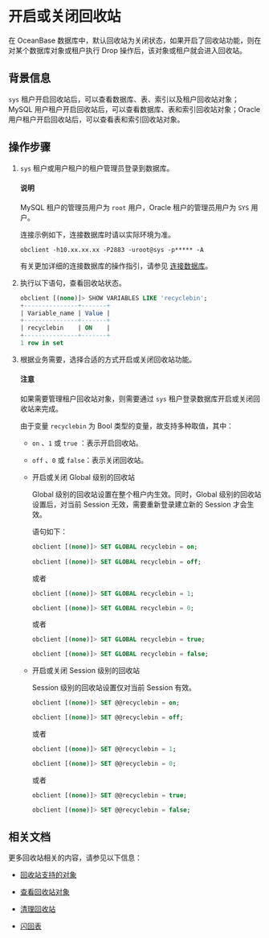 # 开启或关闭回收站

在 OceanBase 数据库中，默认回收站为关闭状态，如果开启了回收站功能，则在对某个数据库对象或租户执行 Drop 操作后，该对象或租户就会进入回收站。

## 背景信息

`sys` 租户开启回收站后，可以查看数据库、表、索引以及租户回收站对象；MySQL 用户租户开启回收站后，可以查看数据库、表和索引回收站对象；Oracle 用户租户开启回收站后，可以查看表和索引回收站对象。

## 操作步骤

1. `sys` 租户或用户租户的租户管理员登录到数据库。

   <main id="notice" type='explain'>
        <h4>说明</h4>
        <p>MySQL 租户的管理员用户为 <code>root</code> 用户，Oracle 租户的管理员用户为 <code>SYS</code> 用户。</p>
   </main>

   连接示例如下，连接数据库时请以实际环境为准。

   ```shell
   obclient -h10.xx.xx.xx -P2883 -uroot@sys -p***** -A
   ```

   有关更加详细的连接数据库的操作指引，请参见 [连接数据库](../../../../3.develop/1.application-development-of-mysql-mode/1.database-connection-with-client-of-mysql-mode/1.connection-methods-overview-of-mysql-mode.md)。

2. 执行以下语句，查看回收站状态。

   ```sql
   obclient [(none)]> SHOW VARIABLES LIKE 'recyclebin';
   +---------------+-------+
   | Variable_name | Value |
   +---------------+-------+
   | recyclebin    | ON    |
   +---------------+-------+
   1 row in set
   ```

3. 根据业务需要，选择合适的方式开启或关闭回收站功能。

   <main id="notice" type='notice'>
   <h4>注意</h4>
   <p>如果需要管理租户回收站对象，则需要通过 <code>sys</code> 租户登录数据库开启或关闭回收站来完成。</p>
   </main>

   由于变量 `recyclebin` 为 Bool 类型的变量，故支持多种取值，其中：

   * `on` 、`1` 或 `true` ：表示开启回收站。

   * `off` 、`0` 或 `false`：表示关闭回收站。

   * 开启或关闭 Global 级别的回收站

     Global 级别的回收站设置在整个租户内生效。同时，Global 级别的回收站设置后，对当前 Session 无效，需要重新登录建立新的 Session 才会生效。

     语句如下：

     ```sql
     obclient [(none)]> SET GLOBAL recyclebin = on;
      
     obclient [(none)]> SET GLOBAL recyclebin = off;
     ```

     或者

     ```sql
     obclient [(none)]> SET GLOBAL recyclebin = 1;
     
     obclient [(none)]> SET GLOBAL recyclebin = 0;
     ```

     或者

     ```sql
     obclient [(none)]> SET GLOBAL recyclebin = true;
     
     obclient [(none)]> SET GLOBAL recyclebin = false;
     ```

   * 开启或关闭 Session 级别的回收站

     Session 级别的回收站设置仅对当前 Session 有效。

     ```sql
     obclient [(none)]> SET @@recyclebin = on;
     
     obclient [(none)]> SET @@recyclebin = off;
     ```

     或者

     ```sql
     obclient [(none)]> SET @@recyclebin = 1;
     
     obclient [(none)]> SET @@recyclebin = 0;
     ```

     或者

     ```sql
     obclient [(none)]> SET @@recyclebin = true;
     
     obclient [(none)]> SET @@recyclebin = false;
     ```

## 相关文档

更多回收站相关的内容，请参见以下信息：

* [回收站支持的对象](1.objects-supported-by-recycle-bin.md)

* [查看回收站对象](3.view-the-recycle-bin-objects.md)

* [清理回收站](4.purge-the-recycle-bin.md)

* [闪回表](../1.flashback-table.md)